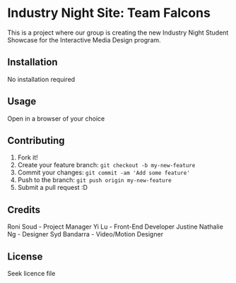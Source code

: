 # Industry Night Site: Team Falcons
This is a project where our group is creating the new Industry Night Student Showcase for the Interactive Media Design program.

## Installation
No installation required

## Usage
Open in a browser of your choice

## Contributing
1. Fork it!
2. Create your feature branch: `git checkout -b my-new-feature`
3. Commit your changes: `git commit -am 'Add some feature'`
4. Push to the branch: `git push origin my-new-feature`
5. Submit a pull request :D

## Credits
Roni Soud - Project Manager
Yi Lu - Front-End Developer
Justine Nathalie Ng - Designer
Syd Bandarra - Video/Motion Designer

## License
Seek licence file